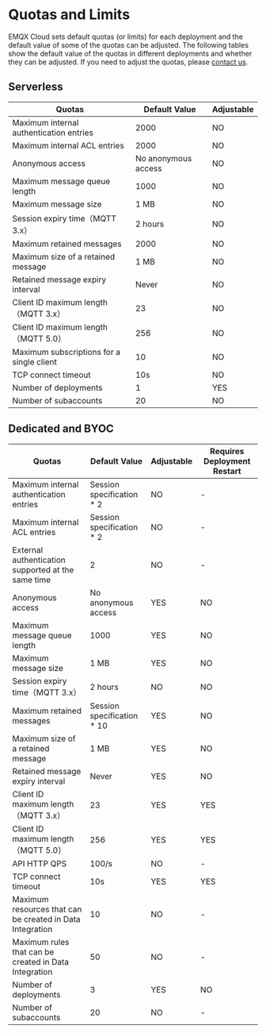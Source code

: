 # Quotas and Limits

EMQX Cloud sets default quotas (or limits) for each deployment and the default value of some of the quotas can be adjusted. The following tables show the default value of the quotas in different deployments and whether they can be adjusted. If you need to adjust the quotas, please [contact us](../feature/tickets.md).

## Serverless
| Quotas                                    | **Default Value**          | **Adjustable**     |
|-------------------------------------------| ----------------------- | ------------------|
| Maximum internal authentication entries   | 2000                | NO                 |
| Maximum internal ACL entries              | 2000                | NO                   |
| Anonymous access     | No anonymous access      | NO                   |
| Maximum message queue length              | 1000                | NO                   |
| Maximum message size              | 1 MB                | NO                   |
| Session expiry time（MQTT 3.x）             | 2 hours                | NO                   |
| Maximum retained messages                 | 2000                | NO                   |
| Maximum size of a retained message        | 1 MB                | NO                   |
| Retained message expiry interval          | Never                | NO                   |
| Client ID maximum length（MQTT 3.x）        | 23                | NO                   |
| Client ID maximum length（MQTT 5.0）        | 256                | NO                   |
| Maximum subscriptions for a single client | 10                | NO                   |
| TCP connect timeout                       | 10s                | NO                   |
| Number of deployments                     | 1                | YES                   |
| Number of subaccounts                     | 20                | NO                   |


## Dedicated and BYOC

| **Quotas**                              | **Default Value**          | **Adjustable**           |**Requires Deployment Restart** |
|-----------------------------------------| ----------------------- | ------------------|------------------|
| Maximum internal authentication entries |  Session specification * 2      | NO                  |-|
| Maximum internal ACL entries            | Session specification * 2      | NO                   |-|
| External authentication supported at the same time            | 2      | NO                   |-|
| Anonymous access     | No anonymous access      | YES                   |NO|
| Maximum message queue length            | 1000                | YES                   |NO|
| Maximum message size              | 1 MB                | YES                   |NO|
| Session expiry time（MQTT 3.x）           | 2 hours                | NO                   |NO|
| Maximum retained messages               | Session specification * 10    | YES                   |NO|
| Maximum size of a retained message      | 1 MB                | YES                   |NO|
| Retained message expiry interval        | Never                | YES                   |NO|
| Client ID maximum length（MQTT 3.x）      | 23                | YES                   |YES|
| Client ID maximum length（MQTT 5.0）      | 256                | YES                   |YES|
| API HTTP QPS                            | 100/s                | NO                   |-|
| TCP connect timeout                     | 10s                | YES                   |YES|
| Maximum resources that can be created in Data Integration     | 10               | NO                   |-|
| Maximum rules that can be created in Data Integration     | 50               | NO                   |-|
| Number of deployments                   | 3                | YES                   |NO|
| Number of subaccounts                   | 20                | NO                   |-|